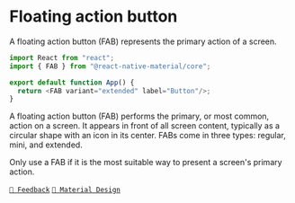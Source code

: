 # Floating action button

A floating action button (FAB) represents the primary action of a screen.

```js
import React from "react";
import { FAB } from "@react-native-material/core";

export default function App() {
  return <FAB variant="extended" label="Button"/>;
}
```

A floating action button (FAB) performs the primary, or most common, action on a screen. It appears in front of all
screen content, typically as a circular shape with an icon in its center. FABs come in three types: regular, mini, and
extended.

Only use a FAB if it is the most suitable way to present a screen's primary action.

[`💬 Feedback`](https://github.com/yamankatby/react-native-material/labels/component%3A%20Fab)
[`🎨 Material Design`](https://material.io/components/buttons-floating-action-button)

